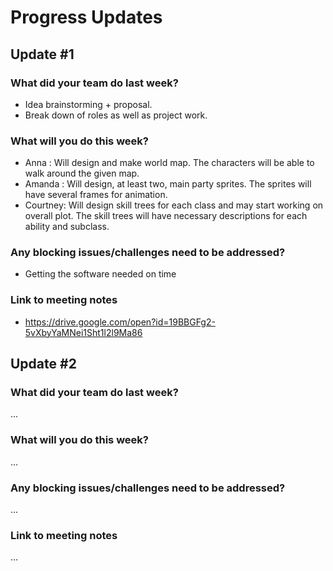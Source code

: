 # Progress Updates

## Update #1

### What did your team do last week?
* Idea brainstorming + proposal.
* Break down of roles as well as project work.

### What will you do this week?
* Anna : Will design and make world map. The characters will be able to walk around the given map.
* Amanda : Will design, at least two, main party sprites. The sprites will have several frames for animation. 
* Courtney: Will design skill trees for each class and may start working on overall plot. The skill trees will have necessary descriptions for each ability and subclass. 

### Any blocking issues/challenges need to be addressed?
* Getting the software needed on time 

### Link to meeting notes
* https://drive.google.com/open?id=19BBGFg2-5vXbyYaMNei1Sht1l2l9Ma86

## Update #2

### What did your team do last week?
...

### What will you do this week?
...

### Any blocking issues/challenges need to be addressed?
...

### Link to meeting notes
...

